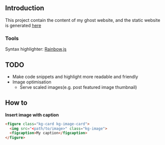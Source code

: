 ## Introduction
This project contain the content of my ghost website, and the static website is generated [here](https://github.com/hanchiang/ghost-generated-static)

### Tools
Syntax highlighter: [Rainbow.js](https://craig.is/making/rainbows)

## TODO
* Make code snippets and highlight more readable and friendly
* Image optimisation
  * Serve scaled images(e.g. post featured image thumbnail)

## How to
**Insert image with caption**
```html
<figure class="kg-card kg-image-card">
  <img src="<path/to/image>" class="kg-image">
  <figcaption>My caption</figcaption>
</figure>
```
